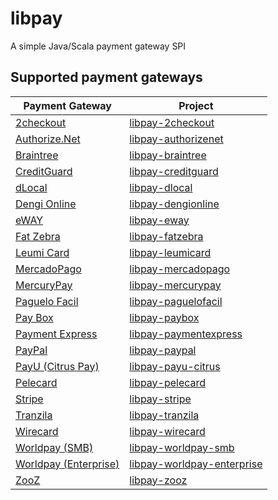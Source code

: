 # libpay
A simple Java/Scala payment gateway SPI

## Supported payment gateways
| Payment Gateway                                    | Project                                                                         |
| -------------------------------------------------- | ------------------------------------------------------------------------------- |
| [2checkout](https://www.2checkout.com/)            | [libpay-2checkout](https://github.com/wix/libpay-2checkout)                     |
| [Authorize.Net](http://www.authorize.net/)         | [libpay-authorizenet](https://github.com/wix/libpay-authorizenet)               |
| [Braintree](https://www.braintreepayments.com/)    | [libpay-braintree](https://github.com/wix/libpay-braintree)                     |
| [CreditGuard](http://www.creditguard.co.il/)       | [libpay-creditguard](https://github.com/wix/libpay-creditguard)                 |
| [dLocal](https://dlocal.com/)                      | [libpay-dlocal](https://github.com/wix/libpay-dlocal)                           |
| [Dengi Online](https://dengionline.com/)           | [libpay-dengionline](https://github.com/wix/libpay-dengionline)                 |
| [eWAY](https://eway.io/)                           | [libpay-eway](https://github.com/wix/libpay-eway)                               |
| [Fat Zebra](https://www.fatzebra.com.au/)          | [libpay-fatzebra](https://github.com/wix/libpay-fatzebra)                       |
| [Leumi Card](https://www.leumi-card.co.il/)        | [libpay-leumicard](https://github.com/wix/libpay-leumicard)                     |
| [MercadoPago](https://www.mercadopago.com/)        | [libpay-mercadopago](https://github.com/wix/libpay-mercadopago)                 |
| [MercuryPay](https://www.mercurypay.com/)          | [libpay-mercurypay](https://github.com/wix/libpay-mercurypay)                   |
| [Paguelo Facil](http://www.paguelofacil.com/)      | [libpay-paguelofacil](https://github.com/wix/libpay-paguelofacil)               |
| [Pay Box](http://www.paybox.com/)                  | [libpay-paybox](https://github.com/wix/libpay-paybox)                           |
| [Payment Express](https://www.paymentexpress.com/) | [libpay-paymentexpress](https://github.com/wix/libpay-paymentexpress)           |
| [PayPal](https://www.paypal.com/)                  | [libpay-paypal](https://github.com/wix/libpay-paypal)                           |
| [PayU (Citrus Pay)](http://www.citruspay.com/)     | [libpay-payu-citrus](https://github.com/wix/libpay-payu-citrus)                 |
| [Pelecard](http://www.pelecard.com/)               | [libpay-pelecard](https://github.com/wix/libpay-pelecard)                       |
| [Stripe](https://stripe.com/)                      | [libpay-stripe](https://github.com/wix/libpay-stripe)                           |
| [Tranzila](http://www.tranzila.co.il/)             | [libpay-tranzila](https://github.com/wix/libpay-tranzila)                       |
| [Wirecard](https://www.wirecard.com/)              | [libpay-wirecard](https://github.com/wix/libpay-wirecard)                       |
| [Worldpay (SMB)](http://www.worldpay.com/)         | [libpay-worldpay-smb](https://github.com/wix/libpay-worldpay-smb)               |
| [Worldpay (Enterprise)](http://www.worldpay.com/)  | [libpay-worldpay-enterprise](https://github.com/wix/libpay-worldpay-enterprise) |
| [ZooZ](http://www.zooz.com/)                       | [libpay-zooz](https://github.com/wix/libpay-zooz)                               |